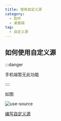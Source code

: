 ```yaml
---
title: 使用自定义源
category:
  - 软件
  - 桌面端
tag:
  - 自定义源
---
```


## 如何使用自定义源

:::danger

手机端暂无此功能

::::

如图

![use-source](https://shp.qpic.cn/collector/2964359326/027c7a04-5297-45b4-aefb-34613f26b82e/640?mType=Other)

[编写自定义源](./custom-source)
